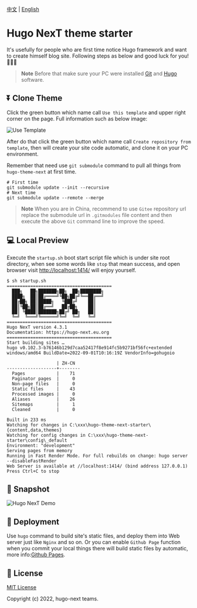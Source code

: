 [中文](README.zh.md) | [English](README.md)

# Hugo NexT theme starter

It's usefully for people who are first time notice Hugo framework and want to create himself blog site. Following steps as below and good luck for you! :tada::tada::tada:

> **Note**
> Before that make sure your PC were installed [Git](https://git-scm.com/downloads) and [Hugo](https://github.com/gohugoio/hugo/releases/) software.

## ⏬ Clone Theme

Click the green button which name call `Use this template` and upper right corner on the page. Full information such as below image:

![Use Template](https://imgs.lisenhui.cn/hugo-next/use-hugo-next-starter.png)

After do that click the green button which name call `Create repository from template`, then will create your site code automatic, and clone it on your PC environment.

Remember that need use `git submodule` command to pull all things from `hugo-theme-next` at first time.

```
# First time
git submodule update --init --recursive
# Next time
git submodule update --remote --merge
```

> **Note**
> When you are in China, recommend to use `Gitee` repository url replace the submodule url in `.gitmodules` file content and then execute the above `Git` command line to improve the speed.

## 💻 Local Preview

Execute the `startup.sh` boot start script file which is under site root directory, when see some words like `stop` that mean success, and open browser visit
 [http://localhost:1414/](http://localhost:1414/) will enjoy yourself.

```shell
$ sh startup.sh
========================================
  ███╗   ██╗███████╗██╗  ██╗████████╗
  ████╗  ██║██╔════╝╚██╗██╔╝╚══██╔══╝
  ██╔██╗ ██║█████╗   ╚███╔╝    ██║
  ██║╚██╗██║██╔══╝   ██╔██╗    ██║
  ██║ ╚████║███████╗██╔╝ ██╗   ██║
  ╚═╝  ╚═══╝╚══════╝╚═╝  ╚═╝   ╚═╝
========================================
Hugo NexT version 4.3.1
Documentation: https://hugo-next.eu.org
========================================
Start building sites …
hugo v0.102.3-b76146b129d7caa52417f8e914fc5b9271bf56fc+extended windows/amd64 BuildDate=2022-09-01T10:16:19Z VendorInfo=gohugoio

                   | ZH-CN
-------------------+--------
  Pages            |    71
  Paginator pages  |     0
  Non-page files   |     0
  Static files     |    43
  Processed images |     0
  Aliases          |    26
  Sitemaps         |     1
  Cleaned          |     0

Built in 233 ms
Watching for changes in C:\xxx\hugo-theme-next-starter\{content,data,themes}
Watching for config changes in C:\xxx\hugo-theme-next-starter\config\_default
Environment: "development"
Serving pages from memory
Running in Fast Render Mode. For full rebuilds on change: hugo server --disableFastRender
Web Server is available at //localhost:1414/ (bind address 127.0.0.1)
Press Ctrl+C to stop
```

## 🎨 Snapshot

![Hugo NexT Demo](https://imgs.lisenhui.cn/hugo-next/hugo-next-demo.png)

## 🎉 Deployment

Use `hugo` command to build site's static files, and deploy them into Web server just like `Nginx` and so on. Or you can enable `Github Page` function when you commit your local things there will build static files by automatic, more info:[Github Pages](https://pages.github.com/).


## 📜 License

[MIT License](LICENSE)

Copyright (c) 2022, hugo-next teams.